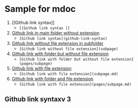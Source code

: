# Sample for mdoc

1. [[Github link syntax]]
    * ```[[Github link syntax ]]```
1. [Github link in main folder without extension](github-link-syntax)
    * ```[Github link syntax](github-link-syntax)```
2. [Github link without file extension in subfolder](subpage)
    * ```[Github link without file extension](subpage)```
2. [Github link with folder but without file extension](pages/subpage)
    * ```[Github link with folder but without file extension](pages/subpage)```
3. [Github link with file extension](subpage.md)
    * ```[Github link with file extension](subpage.md)```
3. [Github link with folder and file extension](pages/subpage.md)
    * ```[Github link with file extension](pages/subpage.md)```

## Github link syntaxv 3